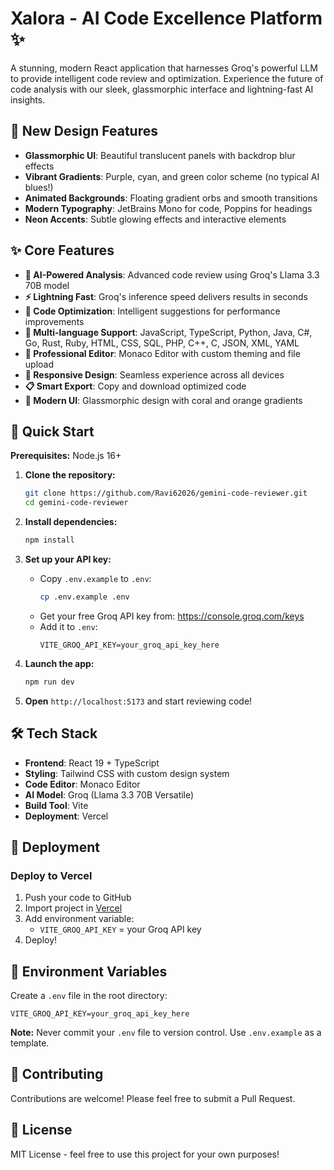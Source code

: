 # Xalora - AI Code Excellence Platform ✨

A stunning, modern React application that harnesses Groq's powerful LLM to provide intelligent code review and optimization. Experience the future of code analysis with our sleek, glassmorphic interface and lightning-fast AI insights.

## 🎨 New Design Features

- **Glassmorphic UI**: Beautiful translucent panels with backdrop blur effects
- **Vibrant Gradients**: Purple, cyan, and green color scheme (no typical AI blues!)
- **Animated Backgrounds**: Floating gradient orbs and smooth transitions
- **Modern Typography**: JetBrains Mono for code, Poppins for headings
- **Neon Accents**: Subtle glowing effects and interactive elements

## ✨ Core Features

- **🤖 AI-Powered Analysis**: Advanced code review using Groq's Llama 3.3 70B model
- **⚡ Lightning Fast**: Groq's inference speed delivers results in seconds
- **🚀 Code Optimization**: Intelligent suggestions for performance improvements
- **🌈 Multi-language Support**: JavaScript, TypeScript, Python, Java, C#, Go, Rust, Ruby, HTML, CSS, SQL, PHP, C++, C, JSON, XML, YAML
- **💎 Professional Editor**: Monaco Editor with custom theming and file upload
- **📱 Responsive Design**: Seamless experience across all devices
- **📋 Smart Export**: Copy and download optimized code
- **🎨 Modern UI**: Glassmorphic design with coral and orange gradients

## 🚀 Quick Start

**Prerequisites:** Node.js 16+

1. **Clone the repository:**
   ```bash
   git clone https://github.com/Ravi62026/gemini-code-reviewer.git
   cd gemini-code-reviewer
   ```

2. **Install dependencies:**
   ```bash
   npm install
   ```

3. **Set up your API key:**
   - Copy `.env.example` to `.env`:
     ```bash
     cp .env.example .env
     ```
   - Get your free Groq API key from: https://console.groq.com/keys
   - Add it to `.env`:
     ```
     VITE_GROQ_API_KEY=your_groq_api_key_here
     ```

4. **Launch the app:**
   ```bash
   npm run dev
   ```

5. **Open** `http://localhost:5173` and start reviewing code!

## 🛠️ Tech Stack

- **Frontend**: React 19 + TypeScript
- **Styling**: Tailwind CSS with custom design system  
- **Code Editor**: Monaco Editor
- **AI Model**: Groq (Llama 3.3 70B Versatile)
- **Build Tool**: Vite
- **Deployment**: Vercel

## 🚀 Deployment

### Deploy to Vercel

1. Push your code to GitHub
2. Import project in [Vercel](https://vercel.com)
3. Add environment variable:
   - `VITE_GROQ_API_KEY` = your Groq API key
4. Deploy!

## 📝 Environment Variables

Create a `.env` file in the root directory:

```env
VITE_GROQ_API_KEY=your_groq_api_key_here
```

**Note:** Never commit your `.env` file to version control. Use `.env.example` as a template.

## 🤝 Contributing

Contributions are welcome! Please feel free to submit a Pull Request.

## 📄 License

MIT License - feel free to use this project for your own purposes!

